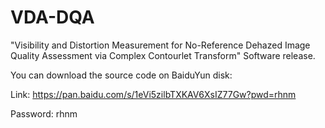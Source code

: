 # VDA-DQA
"Visibility and Distortion Measurement for No-Reference Dehazed Image Quality Assessment via  Complex Contourlet Transform" Software release.

You can download the source code on BaiduYun disk:

Link:  https://pan.baidu.com/s/1eVi5zilbTXKAV6XsIZ77Gw?pwd=rhnm

Password: rhnm
